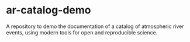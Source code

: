 # ar-catalog-demo
A repository to demo the documentation of a catalog of atmospheric river events, using modern tools for open and reproducible science.
